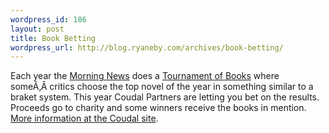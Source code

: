 ```yaml
--- 
wordpress_id: 186
layout: post
title: Book Betting
wordpress_url: http://blog.ryaneby.com/archives/book-betting/
---
```

Each year the <a href="http://www.themorningnews.org/">Morning News</a> does a <a href="http://www.themorningnews.org/tob/">Tournament of Books</a> where someÃ‚Â critics choose the top novel of the year in something similar to a braket system. This year Coudal Partners are letting you bet on the results. Proceeds go to charity and some winners receive the books in mention. <a href="http://www.coudal.com/tobmorningline.php">More information at the Coudal site</a>.
